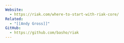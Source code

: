 ```yaml
---
Website:
  - https://riak.com/where-to-start-with-riak-core/
Related:
  - "[[Andy Gross]]"
GitHub:
  - https://github.com/basho/riak
---
```

